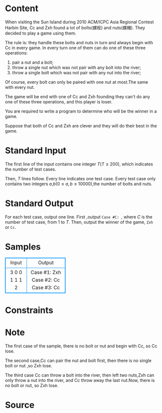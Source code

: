 
# Content

When visiting the Sun Island during 2010 ACM/ICPC Asia Regional Contest Harbin Site, Cc and Zxh found a lot of bolts(螺栓) and nuts(螺帽). They decided to play a game using them. 

The rule is: they handle these bolts and nuts in turn and always begin with Cc in every game. In every turn one of them can do one of these three operations:
1. pair a nut and a bolt;
2. throw a single nut which was not pair with any bolt into the river; 
3. throw a single bolt which was not pair with any nut into the river;

Of course, every bolt can only be paired with one nut at most.The same with every nut.

The game will be end with one of Cc and Zxh founding they can't do any one of these three operations, and this player is loser.

You are required to write a program to determine who will be the winner in a game.

Suppose that both of Cc and Zxh are clever and they will do their best in the game.

# Standard Input

The first line of the input contains one integer $T$($T\leq 200$), which indicates the number of test cases.

Then, $T$ lines follow. Every line indicates one test case. Every test case only contains two integers $a$,$b$($0\leq a,b\leq 10000$),the number of bolts and nuts.

# Standard Output

For each test case, output one line. First ,output `Case #C: `, where $C$ is the number of test case, from $1$ to $T$.
Then, output the winner of the game, `Zxh` or `Cc`.

# Samples

<style>
        table,table tr th, table tr td { border:1px solid #0094ff; }
        table { width: 200px; min-height: 25px; line-height: 25px; text-align: center; border-collapse: collapse;}   
    </style>
<table>
	<tr>
		<td>Input</td>
		<td>Output</td>
	</tr>
<tr><td>3
0 0
1 1
1 2</td><td>Case #1: Zxh
Case #2: Cc
Case #3: Cc</td></tr></table>


# Constraints



# Note

The first case of the sample, there is no bolt or nut and begin with Cc, so Cc lose.

The second case,Cc can pair the nut and bolt first, then there is no single bolt or nut ,so Zxh lose.

The third case Cc can throw a bolt into the river, then left two nuts,Zxh can only throw a nut into the river, and Cc throw away the last nut.Now, there is no bolt or nut, so Zxh lose.

# Source


